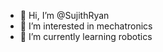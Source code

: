 - 👋 Hi, I’m @SujithRyan
- 👀 I’m interested in mechatronics
- 🌱 I’m currently learning robotics


<!---
SujithRyan/SujithRyan is a ✨ special ✨ repository because its `README.md` (this file) appears on your GitHub profile.
You can click the Preview link to take a look at your changes.
--->
